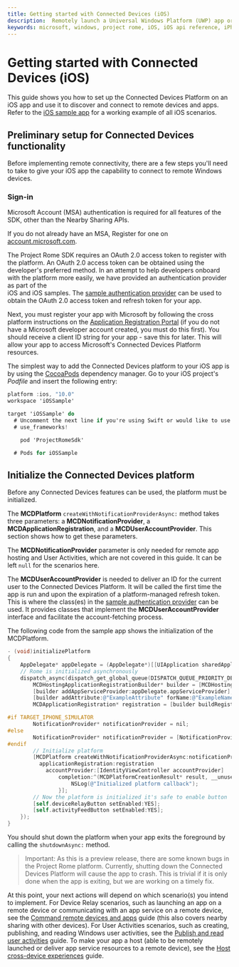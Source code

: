 ```yaml
---
title: Getting started with Connected Devices (iOS)
description:  Remotely launch a Universal Windows Platform (UWP) app or Windows desktop app from an iOS device with Project Rome.
keywords: microsoft, windows, project rome, iOS, iOS api reference, iPhone 
---
```


# Getting started with Connected Devices (iOS)
This guide shows you how to set up the Connected Devices Platform on an iOS app and use it to discover and connect to remote devices and apps. Refer to the [iOS sample app](https://github.com/Microsoft/project-rome/tree/master/iOS/sample) for a working example of all iOS scenarios.


## Preliminary setup for Connected Devices functionality

Before implementing remote connectivity, there are a few steps you'll need to take to give your iOS app the capability to connect to remote Windows devices.

### Sign-in

Microsoft Account (MSA) authentication is required for all features of the SDK, other than the Nearby Sharing APIs. 

If you do not already have an MSA, Register for one on [account.microsoft.com](https://account.microsoft.com/account).

The Project Rome SDK requires an OAuth 2.0 access token to register with the platform. An OAuth 2.0 access token can be obtained using the developer's preferred method. In an attempt to help developers onboard with the platform more easily, we have provided an authentication provider as part of the  
iOS and iOS samples. The [sample authentication provider](https://github.com/Microsoft/project-rome/tree/master/iOS/samples/account-provider-sample) can be used to obtain the OAuth 2.0 access token and refresh token for your app.

Next, you must register your app with Microsoft by following the cross platform instructions on the [Application Registration Portal](https://apps.dev.microsoft.com/) (if you do not have a Microsoft developer account created, you must do this first). You should receive a client ID string for your app - save this for later. This will allow your app to access Microsoft's Connected Devices Platform resources. 

The simplest way to add the Connected Devices platform to your iOS app is by using the [CocoaPods](https://cocoapods.org/) dependency manager. Go to your iOS project's *Podfile* and insert the following entry:

```ObjectiveC
platform :ios, "10.0"
workspace 'iOSSample'

target 'iOSSample' do
  # Uncomment the next line if you're using Swift or would like to use dynamic frameworks
  # use_frameworks!

	pod 'ProjectRomeSdk'

  # Pods for iOSSample
```


## Initialize the Connected Devices platform

Before any Connected Devices features can be used, the platform must be initialized. 

The **MCDPlatform** `createWithNotificationProviderAsync:` method takes three parameters: a **MCDNotificationProvider**, a **MCDApplicationRegistration**, and a **MCDUserAccountProvider**. This section shows how to get these parameters. 

The **MCDNotificationProvider** parameter is only needed for remote app hosting and User Activities, which are not covered in this guide. It can be left `null` for the scenarios here.


The **MCDUserAccountProvider** is needed to deliver an ID for the current user to the Connected Devices Platform. It will be called the first time the app is run and upon the expiration of a platform-managed refresh token. This is where the class(es) in the [sample authentication provider](https://github.com/Microsoft/project-rome/tree/master/iOS/samples/account-provider-sample) can be used. It provides classes that implement the **MCDUserAccountProvider** interface and facilitate the account-fetching process.

The following code from the sample app shows the initialization of the MCDPlatform.

```ObjectiveC
- (void)initializePlatform
{
    AppDelegate* appDelegate = (AppDelegate*)[[UIApplication sharedApplication] delegate];
    // Rome is initialized asynchronously
    dispatch_async(dispatch_get_global_queue(DISPATCH_QUEUE_PRIORITY_DEFAULT, 0), ^{
        MCDHostingApplicationRegistrationBuilder* builder = [MCDHostingApplicationRegistrationBuilder new];
        [builder addAppServiceProvider:appDelegate.appServiceProvider];
        [builder addAttribute:@"ExampleAttribute" forName:@"ExampleName"];
        MCDApplicationRegistration* registration = [builder buildRegistration];

#if TARGET_IPHONE_SIMULATOR
        NotificationProvider* notificationProvider = nil;
#else
        NotificationProvider* notificationProvider = [NotificationProvider sharedInstance];
#endif
        // Initialize platform
        [MCDPlatform createWithNotificationProviderAsync:notificationProvider
          applicationRegistration:registration
            accountProvider:[IdentityViewController accountProvider]
                completion:^(MCDPlatformCreationResult* result, __unused NSError* error) {
                    NSLog(@"Initialized platform callback");
                }];
        // Now the platform is initialized it's safe to enable button
        [self.deviceRelayButton setEnabled:YES];
        [self.activityFeedButton setEnabled:YES];
    });
}
```

You should shut down the platform when your app exits the foreground by calling the `shutdownAsync:` method.

> Important: As this is a preview release, there are some known bugs in the Project Rome platform. Currently, shutting down the Connected Devices Platform will cause the app to crash. This is trivial if it is only done when the app is exiting, but we are working on a timely fix. 

At this point, your next actions will depend on which scenario(s) you intend to implement. For Device Relay scenarios, such as launching an app on a remote device or communicating with an app service on a remote device, see the [Command remote devices and apps](command-remote-devices-and-apps-iOS.md) guide (this also covers nearby sharing with other devices). For User Activities scenarios, such as creating, publishing, and reading Windows user activities, see the [Publish and read user activities](user-activities-iOS.md) guide. To make your app a host (able to be remotely launched or deliver app service resources to a remote device), see the [Host cross-device experiences](hosting-iOS.md) guide. 
